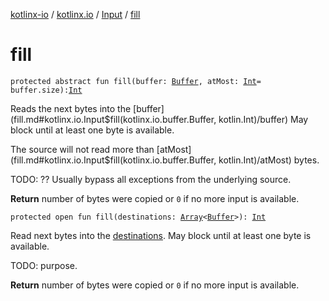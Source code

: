 [kotlinx-io](../../index.md) / [kotlinx.io](../index.md) / [Input](index.md) / [fill](./fill.md)

# fill

`protected abstract fun fill(buffer: `[`Buffer`](../../kotlinx.io.buffer/-buffer/index.md)`, atMost: `[`Int`](https://kotlinlang.org/api/latest/jvm/stdlib/kotlin/-int/index.html)` = buffer.size): `[`Int`](https://kotlinlang.org/api/latest/jvm/stdlib/kotlin/-int/index.html)

Reads the next bytes into the [buffer](fill.md#kotlinx.io.Input$fill(kotlinx.io.buffer.Buffer, kotlin.Int)/buffer)
May block until at least one byte is available.

The source will not read more than [atMost](fill.md#kotlinx.io.Input$fill(kotlinx.io.buffer.Buffer, kotlin.Int)/atMost) bytes.

TODO: ?? Usually bypass all exceptions from the underlying source.

**Return**
number of bytes were copied or `0` if no more input is available.

`protected open fun fill(destinations: `[`Array`](https://kotlinlang.org/api/latest/jvm/stdlib/kotlin/-array/index.html)`<`[`Buffer`](../../kotlinx.io.buffer/-buffer/index.md)`>): `[`Int`](https://kotlinlang.org/api/latest/jvm/stdlib/kotlin/-int/index.html)

Read next bytes into the [destinations](fill.md#kotlinx.io.Input$fill(kotlin.Array((kotlinx.io.buffer.Buffer)))/destinations).
May block until at least one byte is available.

TODO: purpose.

**Return**
number of bytes were copied or `0` if no more input is available.

